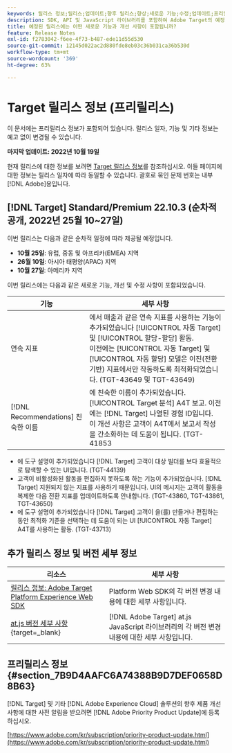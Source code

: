 ```yaml
---
keywords: 릴리스 정보;릴리스;업데이트;향후 릴리스;향상;새로운 기능;수정;업데이트;프리릴리스
description: SDK, API 및 JavaScript 라이브러리를 포함하여 Adobe Target의 예정된 릴리스에 포함된 새로운 기능, 개선 사항 및 수정 내용에 대해 알아봅니다.
title: 예정된 릴리스에는 어떤 새로운 기능과 개선 사항이 포함됩니까?
feature: Release Notes
exl-id: f2783042-f6ee-4f73-b487-ede11d55d530
source-git-commit: 12145d022ac2d880fde8eb03c36b031ca36b530d
workflow-type: tm+mt
source-wordcount: '369'
ht-degree: 63%

---
```


# Target 릴리스 정보 (프리릴리스)

이 문서에는 프리릴리스 정보가 포함되어 있습니다. 릴리스 일자, 기능 및 기타 정보는 예고 없이 변경될 수 있습니다.

**마지막 업데이트: 2022년 10월 19일**

현재 릴리스에 대한 정보를 보려면 [Target 릴리스 정보](release-notes.md)를 참조하십시오. 이들 페이지에 대한 정보는 릴리스 일자에 따라 동일할 수 있습니다. 괄호로 묶인 문제 번호는 내부 [!DNL Adobe]용입니다.

## [!DNL Target] Standard/Premium 22.10.3 (순차적 공개, 2022년 25월 10~27일)

이번 릴리스는 다음과 같은 순차적 일정에 따라 제공될 예정입니다.

* **10월 25일**: 유럽, 중동 및 아프리카(EMEA) 지역
* **26월 10일**: 아시아 태평양(APAC) 지역
* **10월 27일**: 아메리카 지역

이번 릴리스에는 다음과 같은 새로운 기능, 개선 및 수정 사항이 포함되었습니다.

| 기능 | 세부 사항 |
| --- | --- |
| 연속 지표 | 에서 매출과 같은 연속 지표를 사용하는 기능이 추가되었습니다 [!UICONTROL 자동 Target] 및 [!UICONTROL 할당-할당] 활동.<br>이전에는 [!UICONTROL 자동 Target] 및 [!UICONTROL 자동 할당] 모델은 이진(전환 기반) 지표에서만 작동하도록 최적화되었습니다. (TGT-43649 및 TGT-43649) |
| [!DNL Recommendations] 친숙한 이름 | 에 친숙한 이름이 추가되었습니다. [!UICONTROL Target 분석] A4T 보고. 이전에는 [!DNL Target] 나열된 경험 ID입니다. 이 개선 사항은 고객이 A4T에서 보고서 작성을 간소화하는 데 도움이 됩니다. (TGT-41853 |

* 에 도구 설명이 추가되었습니다 [!DNL Target] 고객이 대상 빌더를 보다 효율적으로 탐색할 수 있는 UI입니다. (TGT-44139)
* 고객이 비활성화된 활동을 편집하지 못하도록 하는 기능이 추가되었습니다. [!DNL Target] 지원되지 않는 지표를 사용하기 때문입니다. UI의 메시지는 고객이 활동을 복제한 다음 전환 지표를 업데이트하도록 안내합니다. (TGT-43860, TGT-43861, TGT-43650)
* 에 도구 설명이 추가되었습니다 [!DNL Target] 고객이 을(를) 만들거나 편집하는 동안 최적화 기준을 선택하는 데 도움이 되는 UI [!UICONTROL 자동 Target] A4T를 사용하는 활동. (TGT-43713)

## 추가 릴리스 정보 및 버전 세부 정보

| 리소스 | 세부 사항 |
|--- |--- |
| [릴리스 정보: Adobe Target Platform Experience Web SDK](https://experienceleague.adobe.com/docs/experience-platform/edge/release-notes.html?lang=ko-KR) | Platform Web SDK의 각 버전 변경 내용에 대한 세부 사항입니다. |
| [at.js 버전 세부 사항](https://developer.adobe.com/target/implement/client-side/atjs/target-atjs-versions/){target=_blank} | [!DNL Adobe Target] at.js JavaScript 라이브러리의 각 버전 변경 내용에 대한 세부 사항입니다. |


## 프리릴리스 정보 {#section_7B9D4AAFC6A74388B9D7DEF0658D8B63}

[!DNL Target] 및 기타 [!DNL Adobe Experience Cloud] 솔루션의 향후 제품 개선 사항에 대한 사전 알림을 받으려면 [!DNL Adobe Priority Product Update]에 등록하십시오.

[https://www.adobe.com/kr/subscription/priority-product-update.html](https://www.adobe.com/kr/subscription/priority-product-update.html)
